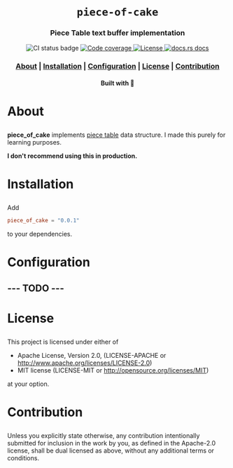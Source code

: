 <div align="center">

  <h1><code>piece-of-cake</code></h1>

  <h3>
    <strong>Piece Table text buffer implementation</strong>
  </h3>

  <p>
   <img src="https://github.com/devzbysiu/piece-of-cake/workflows/ci/badge.svg" alt="CI status
    badge" />
    <a href="https://codecov.io/gh/devzbysiu/piece-of-cake">
      <img src="https://img.shields.io/codecov/c/github/devzbysiu/piece-of-cake?style=for-the-badge" alt="Code coverage"/>
    </a>
    <a href="https://crates.io/crates/piece-of-cake">
      <img src="https://img.shields.io/crates/l/piece-of-cake?style=for-the-badge" alt="License"/>
    </a>
    <a href="https://docs.rs/piece-of-cake">
      <img src="https://img.shields.io/badge/docs-latest-blue.svg?style=for-the-badge" alt="docs.rs docs" />
    </a>
  </p>

  <h3>
    <a href="#about">About</a>
    <span> | </span>
    <a href="#installation">Installation</a>
    <span> | </span>
    <a href="#configuration">Configuration</a>
    <span> | </span>
    <a href="#license">License</a>
    <span> | </span>
    <a href="#contribution">Contribution</a>
  </h3>

  <sub><h4>Built with 🦀</h4></sub>
</div>

# <p id="about">About</p>

**piece_of_cake** implements [piece table](https://en.wikipedia.org/wiki/Piece_table) data structure.
I made this purely for learning purposes.

**I don't recommend using this in production.**

# <p id="installation">Installation</p>

Add
```toml
piece_of_cake = "0.0.1"
```
to your dependencies.

# <p id="configuration">Configuration</p>

## --- TODO ---

# <p id="license">License</p>

This project is licensed under either of

- Apache License, Version 2.0, (LICENSE-APACHE or http://www.apache.org/licenses/LICENSE-2.0)
- MIT license (LICENSE-MIT or http://opensource.org/licenses/MIT)

at your option.

# <p id="contribution">Contribution</p>


Unless you explicitly state otherwise, any contribution intentionally submitted for inclusion in the work by you, as defined in the Apache-2.0 license, shall be dual licensed as above, without any additional terms or conditions.
